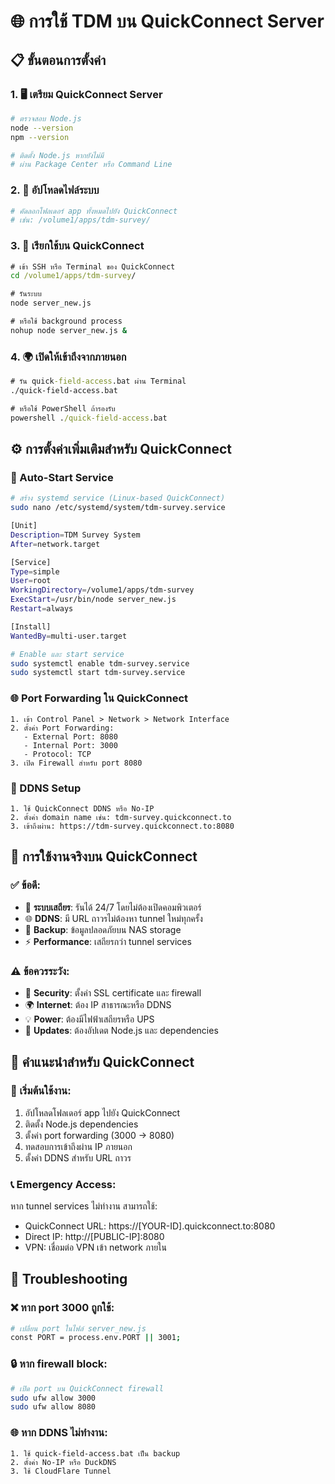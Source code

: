 # 🌐 การใช้ TDM บน QuickConnect Server

## 📋 ขั้นตอนการตั้งค่า

### 1. 🖥️ เตรียม QuickConnect Server
```bash
# ตรวจสอบ Node.js
node --version
npm --version

# ติดตั้ง Node.js หากยังไม่มี
# ผ่าน Package Center หรือ Command Line
```

### 2. 📁 อัปโหลดไฟล์ระบบ
```bash
# คัดลอกโฟลเดอร์ app ทั้งหมดไปยัง QuickConnect
# เช่น: /volume1/apps/tdm-survey/
```

### 3. 🚀 เรียกใช้บน QuickConnect
```cmd
# เข้า SSH หรือ Terminal ของ QuickConnect
cd /volume1/apps/tdm-survey/

# รันระบบ
node server_new.js

# หรือใช้ background process
nohup node server_new.js &
```

### 4. 🌍 เปิดให้เข้าถึงจากภายนอก
```cmd
# รัน quick-field-access.bat ผ่าน Terminal
./quick-field-access.bat

# หรือใช้ PowerShell ถ้ารองรับ
powershell ./quick-field-access.bat
```

## ⚙️ การตั้งค่าเพิ่มเติมสำหรับ QuickConnect

### 🔄 Auto-Start Service
```bash
# สร้าง systemd service (Linux-based QuickConnect)
sudo nano /etc/systemd/system/tdm-survey.service

[Unit]
Description=TDM Survey System
After=network.target

[Service]
Type=simple
User=root
WorkingDirectory=/volume1/apps/tdm-survey
ExecStart=/usr/bin/node server_new.js
Restart=always

[Install]
WantedBy=multi-user.target

# Enable และ start service
sudo systemctl enable tdm-survey.service
sudo systemctl start tdm-survey.service
```

### 🌐 Port Forwarding ใน QuickConnect
```
1. เข้า Control Panel > Network > Network Interface
2. ตั้งค่า Port Forwarding: 
   - External Port: 8080
   - Internal Port: 3000
   - Protocol: TCP
3. เปิด Firewall สำหรับ port 8080
```

### 🔗 DDNS Setup
```
1. ใช้ QuickConnect DDNS หรือ No-IP
2. ตั้งค่า domain name เช่น: tdm-survey.quickconnect.to
3. เข้าถึงผ่าน: https://tdm-survey.quickconnect.to:8080
```

## 📱 การใช้งานจริงบน QuickConnect

### ✅ ข้อดี:
- 🔄 **ระบบเสถียร**: รันได้ 24/7 โดยไม่ต้องเปิดคอมพิวเตอร์
- 🌐 **DDNS**: มี URL ถาวรไม่ต้องหา tunnel ใหม่ทุกครั้ง
- 💾 **Backup**: ข้อมูลปลอดภัยบน NAS storage
- ⚡ **Performance**: เสถียรกว่า tunnel services

### ⚠️ ข้อควรระวัง:
- 🔐 **Security**: ตั้งค่า SSL certificate และ firewall
- 🌍 **Internet**: ต้อง IP สาธารณะหรือ DDNS
- 💡 **Power**: ต้องมีไฟฟ้าเสถียรหรือ UPS
- 🔄 **Updates**: ต้องอัปเดต Node.js และ dependencies

## 🎯 คำแนะนำสำหรับ QuickConnect

### 🚀 เริ่มต้นใช้งาน:
1. อัปโหลดโฟลเดอร์ app ไปยัง QuickConnect
2. ติดตั้ง Node.js dependencies
3. ตั้งค่า port forwarding (3000 → 8080)
4. ทดสอบการเข้าถึงผ่าน IP ภายนอก
5. ตั้งค่า DDNS สำหรับ URL ถาวร

### 📞 Emergency Access:
หาก tunnel services ไม่ทำงาน สามารถใช้:
- QuickConnect URL: https://[YOUR-ID].quickconnect.to:8080
- Direct IP: http://[PUBLIC-IP]:8080
- VPN: เชื่อมต่อ VPN เข้า network ภายใน

## 🔧 Troubleshooting

### ❌ หาก port 3000 ถูกใช้:
```bash
# เปลี่ยน port ในไฟล์ server_new.js
const PORT = process.env.PORT || 3001;
```

### 🔒 หาก firewall block:
```bash
# เปิด port บน QuickConnect firewall
sudo ufw allow 3000
sudo ufw allow 8080
```

### 🌐 หาก DDNS ไม่ทำงาน:
```
1. ใช้ quick-field-access.bat เป็น backup
2. ตั้งค่า No-IP หรือ DuckDNS
3. ใช้ CloudFlare Tunnel
```
